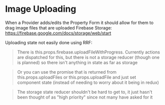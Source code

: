 # Image Uploading

When a Provider adds/edits the Property Form it should allow for them to drag image files that are uploaded Firebase Storage: https://firebase.google.com/docs/storage/web/start

Uploading state not easily done using RRF:
>There is this.props.firebase.uploadFileWithProgress. Currently actions are dispatched for this, but there is not a storage reducer (though one is planned) so there isn't anything in state as far as storage

> Or you can use the promise that is returned from this.props.uploadFiles or this.props.uploadFile and just set component state (instead of needing to worry about it being in redux)

> The storage state reducer shouldn't be hard to get to, it just hasn't been thought of as "high priority" since not many have asked for it
